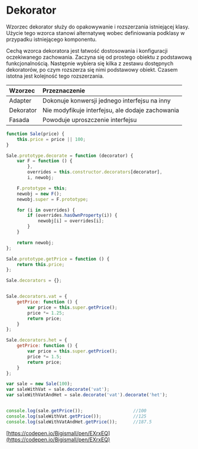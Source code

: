 # Dekorator

Wzorzec dekorator służy do opakowywanie i rozszerzania istniejącej klasy. Użycie tego wzorca stanowi alternatywę wobec definiowania podklasy w przypadku istniejącego komponentu.

Cechą wzorca dekoratora jest łatwość dostosowania i konfiguracji oczekiwanego zachowania. Zaczyna się od prostego obiektu z podstawową funkcjonalnością. Następnie wybiera się kilka z zestawu dostępnych dekoratorów, po czym rozszerza się nimi podstawowy obiekt. Czasem istotna jest kolejność tego rozszerzania.

| Wzorzec | Przeznaczenie |
| :--- | :--- |
| Adapter | Dokonuje konwersji jednego interfejsu na inny |
| Dekorator | Nie modyfikuje interfejsu, ale dodaje zachowania |
| Fasada | Powoduje uproszczenie interfejsu |

```js
function Sale(price) {
    this.price = price || 100;
}

Sale.prototype.decorate = function (decorator) {
    var F = function () {
        },
        overrides = this.constructor.decorators[decorator],
        i, newobj;

    F.prototype = this;
    newobj = new F();
    newobj.super = F.prototype;

    for (i in overrides) {
        if (overrides.hasOwnProperty(i)) {
            newobj[i] = overrides[i];
        }
    }

    return newobj;
};

Sale.prototype.getPrice = function () {
    return this.price;
};

Sale.decorators = {};


Sale.decorators.vat = {
    getPrice: function () {
        var price = this.super.getPrice();
        price *= 1.25;
        return price;
    }
};

Sale.decorators.het = {
    getPrice: function () {
        var price = this.super.getPrice();
        price *= 1.5;
        return price;
    }
};

var sale = new Sale(100);
var saleWithVat = sale.decorate('vat');
var saleWithVatAndHet = sale.decorate('vat').decorate('het');


console.log(sale.getPrice());                   //100
console.log(saleWithVat.getPrice());            //125
console.log(saleWithVatAndHet.getPrice());      //187.5
```

[https://codepen.io/Bigismall/pen/EXrxEQ](https://codepen.io/Bigismall/pen/EXrxEQ)

